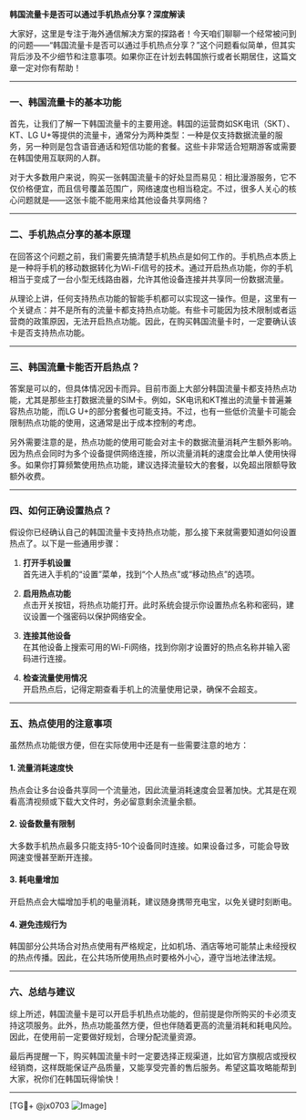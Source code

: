 **韩国流量卡是否可以通过手机热点分享？深度解读**

大家好，这里是专注于海外通信解决方案的探路者！今天咱们聊聊一个经常被问到的问题——“韩国流量卡是否可以通过手机热点分享？”这个问题看似简单，但其实背后涉及不少细节和注意事项。如果你正在计划去韩国旅行或者长期居住，这篇文章一定对你有帮助！

---

### 一、韩国流量卡的基本功能

首先，让我们了解一下韩国流量卡的主要用途。韩国的运营商如SK电讯（SKT）、KT、LG U+等提供的流量卡，通常分为两种类型：一种是仅支持数据流量的服务，另一种则是包含语音通话和短信功能的套餐。这些卡非常适合短期游客或需要在韩国使用互联网的人群。

对于大多数用户来说，购买一张韩国流量卡的好处显而易见：相比漫游服务，它不仅价格便宜，而且信号覆盖范围广，网络速度也相当稳定。不过，很多人关心的核心问题就是——这张卡能不能用来给其他设备共享网络？

---

### 二、手机热点分享的基本原理

在回答这个问题之前，我们需要先搞清楚手机热点是如何工作的。手机热点本质上是一种将手机的移动数据转化为Wi-Fi信号的技术。通过开启热点功能，你的手机相当于变成了一台小型无线路由器，允许其他设备连接并共享同一份数据流量。

从理论上讲，任何支持热点功能的智能手机都可以实现这一操作。但是，这里有一个关键点：并不是所有的流量卡都支持热点功能。有些卡可能因为技术限制或者运营商的政策原因，无法开启热点功能。因此，在购买韩国流量卡时，一定要确认该卡是否支持热点功能。

---

### 三、韩国流量卡能否开启热点？

答案是可以的，但具体情况因卡而异。目前市面上大部分韩国流量卡都支持热点功能，尤其是那些主打数据流量的SIM卡。例如，SK电讯和KT推出的流量卡普遍兼容热点功能，而LG U+的部分套餐也可能支持。不过，也有一些低价流量卡可能会限制热点功能的使用，这通常是出于成本控制的考虑。

另外需要注意的是，热点功能的使用可能会对主卡的数据流量消耗产生额外影响。因为热点会同时为多个设备提供网络连接，所以流量消耗的速度会比单人使用快得多。如果你打算频繁使用热点功能，建议选择流量较大的套餐，以免超出限额导致额外收费。

---

### 四、如何正确设置热点？

假设你已经确认自己的韩国流量卡支持热点功能，那么接下来就需要知道如何设置热点了。以下是一些通用步骤：

1. **打开手机设置**  
   首先进入手机的“设置”菜单，找到“个人热点”或“移动热点”的选项。

2. **启用热点功能**  
   点击开关按钮，将热点功能打开。此时系统会提示你设置热点名称和密码，建议设置一个强密码以保护网络安全。

3. **连接其他设备**  
   在其他设备上搜索可用的Wi-Fi网络，找到你刚才设置好的热点名称并输入密码进行连接。

4. **检查流量使用情况**  
   开启热点后，记得定期查看手机上的流量使用记录，确保不会超支。

---

### 五、热点使用的注意事项

虽然热点功能很方便，但在实际使用中还是有一些需要注意的地方：

#### 1. **流量消耗速度快**
   热点会让多台设备共享同一个流量池，因此流量消耗速度会显著加快。尤其是在观看高清视频或下载大文件时，务必留意剩余流量余额。

#### 2. **设备数量有限制**
   大多数手机热点最多只能支持5-10个设备同时连接。如果设备过多，可能会导致网速变慢甚至断开连接。

#### 3. **耗电量增加**
   开启热点会大幅增加手机的电量消耗，建议随身携带充电宝，以免关键时刻断电。

#### 4. **避免违规行为**
   韩国部分公共场合对热点使用有严格规定，比如机场、酒店等地可能禁止未经授权的热点传播。因此，在公共场所使用热点时要格外小心，遵守当地法律法规。

---

### 六、总结与建议

综上所述，韩国流量卡是可以开启手机热点功能的，但前提是你所购买的卡必须支持这项服务。此外，热点功能虽然方便，但也伴随着更高的流量消耗和耗电风险。因此，在使用前一定要做好规划，合理分配流量资源。

最后再提醒一下，购买韩国流量卡时一定要选择正规渠道，比如官方旗舰店或授权经销商，这样既能保证产品质量，又能享受完善的售后服务。希望这篇攻略能帮到大家，祝你们在韩国玩得愉快！

---

[TG💪+ @jx0703 ![Image](https://github.com/user-attachments/assets/dbca1d08-cadb-493c-b0ec-ad6f7a83f270)]